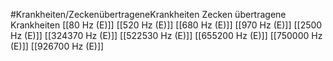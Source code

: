 #Krankheiten/ZeckenübertrageneKrankheiten
Zecken übertragene Krankheiten
[[80 Hz (E)]]
[[520 Hz (E)]]
[[680 Hz (E)]]
[[970 Hz (E)]]
[[2500 Hz (E)]]
[[324370 Hz (E)]]
[[522530 Hz (E)]]
[[655200 Hz (E)]]
[[750000 Hz (E)]]
[[926700 Hz (E)]]